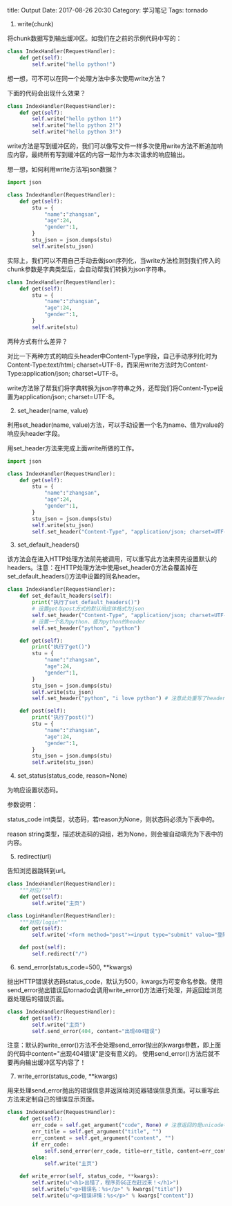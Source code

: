 title: Output
Date: 2017-08-26 20:30
Category: 学习笔记
Tags: tornado

1. write(chunk)

将chunk数据写到输出缓冲区。如我们在之前的示例代码中写的：

```python
class IndexHandler(RequestHandler):
    def get(self):
        self.write("hello python!")
```

想一想，可不可以在同一个处理方法中多次使用write方法？

下面的代码会出现什么效果？

```python
class IndexHandler(RequestHandler):
    def get(self):
        self.write("hello python 1!")
        self.write("hello python 2!")
        self.write("hello python 3!")
```

write方法是写到缓冲区的，我们可以像写文件一样多次使用write方法不断追加响应内容，最终所有写到缓冲区的内容一起作为本次请求的响应输出。

想一想，如何利用write方法写json数据？

```python
import json

class IndexHandler(RequestHandler):
    def get(self):
        stu = {
            "name":"zhangsan",
            "age":24,
            "gender":1,
        }
        stu_json = json.dumps(stu)
        self.write(stu_json)
```

实际上，我们可以不用自己手动去做json序列化，当write方法检测到我们传入的chunk参数是字典类型后，会自动帮我们转换为json字符串。

```python
class IndexHandler(RequestHandler):
    def get(self):
        stu = {
            "name":"zhangsan",
            "age":24,
            "gender":1,
        }
        self.write(stu)
```

两种方式有什么差异？

对比一下两种方式的响应头header中Content-Type字段，自己手动序列化时为Content-Type:text/html; charset=UTF-8，而采用write方法时为Content-Type:application/json; charset=UTF-8。

write方法除了帮我们将字典转换为json字符串之外，还帮我们将Content-Type设置为application/json; charset=UTF-8。

2. set_header(name, value)

利用set_header(name, value)方法，可以手动设置一个名为name、值为value的响应头header字段。

用set_header方法来完成上面write所做的工作。

```python
import json

class IndexHandler(RequestHandler):
    def get(self):
        stu = {
            "name":"zhangsan",
            "age":24,
            "gender":1,
        }
        stu_json = json.dumps(stu)
        self.write(stu_json)
        self.set_header("Content-Type", "application/json; charset=UTF-8")
```

3. set_default_headers()

该方法会在进入HTTP处理方法前先被调用，可以重写此方法来预先设置默认的headers。注意：在HTTP处理方法中使用set_header()方法会覆盖掉在set_default_headers()方法中设置的同名header。

```python
class IndexHandler(RequestHandler):
    def set_default_headers(self):
        print("执行了set_default_headers()")
        # 设置get与post方式的默认响应体格式为json
        self.set_header("Content-Type", "application/json; charset=UTF-8")
        # 设置一个名为python、值为python的header
        self.set_header("python", "python")

    def get(self):
        print("执行了get()")
        stu = {
            "name":"zhangsan",
            "age":24,
            "gender":1,
        }
        stu_json = json.dumps(stu)
        self.write(stu_json)
        self.set_header("python", "i love python") # 注意此处重写了header中的python字段

    def post(self):
        print("执行了post()")
        stu = {
            "name":"zhangsan",
            "age":24,
            "gender":1,
        }
        stu_json = json.dumps(stu)
        self.write(stu_json)
```

4. set_status(status_code, reason=None)

为响应设置状态码。

参数说明：

status_code int类型，状态码，若reason为None，则状态码必须为下表中的。

reason string类型，描述状态码的词组，若为None，则会被自动填充为下表中的内容。

5. redirect(url)

告知浏览器跳转到url。

```python
class IndexHandler(RequestHandler):
    """对应/"""
    def get(self):
        self.write("主页")

class LoginHandler(RequestHandler):
    """对应/login"""
    def get(self):
        self.write('<form method="post"><input type="submit" value="登陆"></form>')

    def post(self):
        self.redirect("/")
```

6. send_error(status_code=500, **kwargs)

抛出HTTP错误状态码status_code，默认为500，kwargs为可变命名参数。使用send_error抛出错误后tornado会调用write_error()方法进行处理，并返回给浏览器处理后的错误页面。

```python
class IndexHandler(RequestHandler):
    def get(self):
        self.write("主页")
        self.send_error(404, content="出现404错误")
```

注意：默认的write\_error()方法不会处理send\_error抛出的kwargs参数，即上面的代码中content="出现404错误"是没有意义的。
使用send_error()方法后就不要再向输出缓冲区写内容了！

7. write_error(status_code, **kwargs)

用来处理send_error抛出的错误信息并返回给浏览器错误信息页面。可以重写此方法来定制自己的错误显示页面。

```python
class IndexHandler(RequestHandler):
    def get(self):
        err_code = self.get_argument("code", None) # 注意返回的是unicode字符串，下同
        err_title = self.get_argument("title", "")
        err_content = self.get_argument("content", "")
        if err_code:
            self.send_error(err_code, title=err_title, content=err_content)
        else:
            self.write("主页")

    def write_error(self, status_code, **kwargs):
        self.write(u"<h1>出错了，程序员GG正在赶过来！</h1>")
        self.write(u"<p>错误名：%s</p>" % kwargs["title"])
        self.write(u"<p>错误详情：%s</p>" % kwargs["content"])
```

